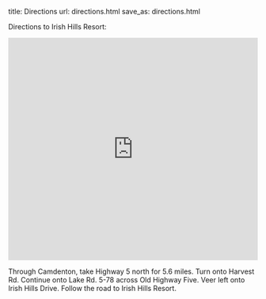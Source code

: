 title: Directions
url: directions.html
save_as: directions.html

Directions to Irish Hills Resort:

<iframe src="https://www.google.com/maps/embed?pb=!1m14!1m8!1m3!1d12566.207123663331!2d-92.8130582!3d38.057529!3m2!1i1024!2i768!4f13.1!3m3!1m2!1s0x0%3A0xc65e63eb2c05152d!2sIrish+Hills+Lakeside+Resort!5e0!3m2!1sen!2sus!4v1498449386876" width="100%" height="450" frameborder="0" style="border:0" allowfullscreen></iframe>

Through Camdenton, take Highway 5 north for 5.6 miles.
Turn onto Harvest Rd. Continue onto Lake Rd. 5-78 across Old Highway Five. Veer left onto Irish Hills Drive.
Follow the road to Irish Hills Resort.
